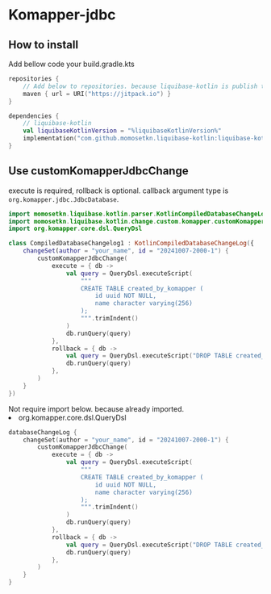# Komapper-jdbc


## How to install

Add bellow code your build.gradle.kts

```kotlin
repositories {
    // Add below to repositories. because liquibase-kotlin is publish to jitpack.
    maven { url = URI("https://jitpack.io") }
}

dependencies {
    // liquibase-kotlin
    val liquibaseKotlinVersion = "%liquibaseKotlinVersion%"
    implementation("com.github.momosetkn.liquibase-kotlin:liquibase-kotlin-custom-komapper-jdbc-change:$liquibaseKotlinVersion")
}
```

## Use customKomapperJdbcChange

execute is required, rollback is optional.
callback argument type is `org.komapper.jdbc.JdbcDatabase`.

<tabs>
<tab title="Compiled Kotlin">

```kotlin
import momosetkn.liquibase.kotlin.parser.KotlinCompiledDatabaseChangeLog
import momosetkn.liquibase.kotlin.change.custom.komapper.customKomapperJdbcChange
import org.komapper.core.dsl.QueryDsl

class CompiledDatabaseChangelog1 : KotlinCompiledDatabaseChangeLog({
    changeSet(author = "your_name", id = "20241007-2000-1") {
        customKomapperJdbcChange(
            execute = { db ->
                val query = QueryDsl.executeScript(
                    """
                    CREATE TABLE created_by_komapper (
                        id uuid NOT NULL,
                        name character varying(256)
                    );
                    """.trimIndent()
                )
                db.runQuery(query)
            },
            rollback = { db ->
                val query = QueryDsl.executeScript("DROP TABLE created_by_komapper")
                db.runQuery(query)
            },
        )
    }
})
```

</tab>
<tab title="Kotlin script">

<note>
Not require import below. because already imported.
<list>
    <li>org.komapper.core.dsl.QueryDsl</li>
</list>
</note>

```kotlin
databaseChangeLog {
    changeSet(author = "your_name", id = "20241007-2000-1") {
        customKomapperJdbcChange(
            execute = { db ->
                val query = QueryDsl.executeScript(
                    """
                    CREATE TABLE created_by_komapper (
                        id uuid NOT NULL,
                        name character varying(256)
                    );
                    """.trimIndent()
                )
                db.runQuery(query)
            },
            rollback = { db ->
                val query = QueryDsl.executeScript("DROP TABLE created_by_komapper")
                db.runQuery(query)
            },
        )
    }
}
```

</tab>
</tabs>